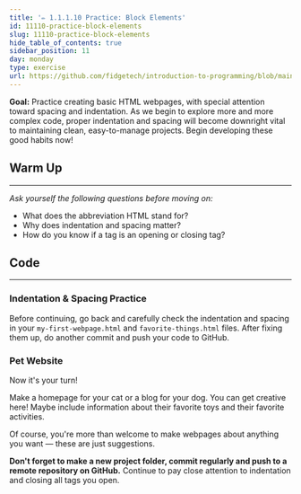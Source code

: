 ```yaml
---
title: '✏️ 1.1.1.10 Practice: Block Elements'
id: 11110-practice-block-elements
slug: 11110-practice-block-elements
hide_table_of_contents: true
sidebar_position: 11
day: monday
type: exercise
url: https://github.com/fidgetech/introduction-to-programming/blob/main/1l_classwork_practice_block_elements.md
---
```


**Goal:** Practice creating basic HTML webpages, with special attention toward spacing and indentation. As we begin to explore more and more complex code, proper indentation and spacing will become downright vital to maintaining clean, easy-to-manage projects. Begin developing these good habits now!

## Warm Up
---

_Ask yourself the following questions before moving on:_

* What does the abbreviation HTML stand for?
* Why does indentation and spacing matter?
* How do you know if a tag is an opening or closing tag?

## Code
---

### Indentation & Spacing Practice

Before continuing, go back and carefully check the indentation and spacing in your `my-first-webpage.html` and `favorite-things.html` files. After fixing them up, do another commit and push your code to GitHub.

### Pet Website

Now it's your turn!

Make a homepage for your cat or a blog for your dog. You can get creative here! Maybe include information about their favorite toys and their favorite activities.

Of course, you're more than welcome to make webpages about anything you want — these are just suggestions.

**Don't forget to make a new project folder, commit regularly and push to a remote repository on GitHub.**  Continue to pay close attention to indentation and closing all tags you open.

